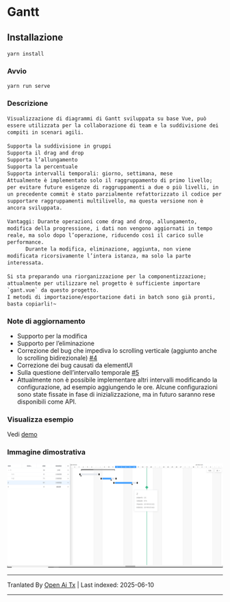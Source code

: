 # Gantt

## Installazione

```
yarn install
```

### Avvio

```
yarn run serve
```

### Descrizione

```
Visualizzazione di diagrammi di Gantt sviluppata su base Vue, può essere utilizzata per la collaborazione di team e la suddivisione dei compiti in scenari agili.

Supporta la suddivisione in gruppi
Supporta il drag and drop
Supporta l’allungamento
Supporta la percentuale
Supporta intervalli temporali: giorno, settimana, mese
Attualmente è implementato solo il raggruppamento di primo livello; per evitare future esigenze di raggruppamenti a due o più livelli, in un precedente commit è stato parzialmente refattorizzato il codice per supportare raggruppamenti multilivello, ma questa versione non è ancora sviluppata.

Vantaggi: Durante operazioni come drag and drop, allungamento, modifica della progressione, i dati non vengono aggiornati in tempo reale, ma solo dopo l’operazione, riducendo così il carico sulle performance.
      Durante la modifica, eliminazione, aggiunta, non viene modificata ricorsivamente l’intera istanza, ma solo la parte interessata.

Si sta preparando una riorganizzazione per la componentizzazione; attualmente per utilizzare nel progetto è sufficiente importare `gant.vue` da questo progetto.
I metodi di importazione/esportazione dati in batch sono già pronti, basta copiarli!~

```

### Note di aggiornamento

- Supporto per la modifica
- Supporto per l’eliminazione
- Correzione del bug che impediva lo scrolling verticale (aggiunto anche lo scrolling bidirezionale) [#4](https://github.com/GGBeng1/Gantt/issues/4)
- Correzione dei bug causati da elementUI
- Sulla questione dell’intervallo temporale [#5](https://github.com/GGBeng1/Gantt/issues/5)
- Attualmente non è possibile implementare altri intervalli modificando la configurazione, ad esempio aggiungendo le ore. Alcune configurazioni sono state fissate in fase di inizializzazione, ma in futuro saranno rese disponibili come API.

### Visualizza esempio

Vedi [demo](https://ggbeng1.github.io/Gantt/#/)

### Immagine dimostrativa

<img src="https://raw.githubusercontent.com/GGBeng1/Gantt/master/public/demo.png" alt="">


---


Tranlated By [Open Ai Tx](https://github.com/OpenAiTx/OpenAiTx) | Last indexed: 2025-06-10


---